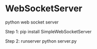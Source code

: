 # WebSocketServer
python web socket server


Step 1:
pip install SimpleWebSocketServer


Step 2: 
runserver 
python server.py
